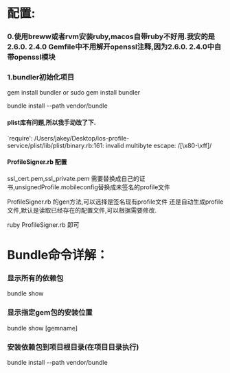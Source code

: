 
# 配置:
### 0.使用breww或者rvm安装ruby,macos自带ruby不好用.我安的是2.6.0.  2.4.0 Gemfile中不用解开openssl注释,因为2.6.0.  2.4.0中自带openssl模块

### 1.bundler初始化项目
gem install bundler
or
sudo gem install bundler

bundle install --path vendor/bundle

####  plist库有问题,所以我手动改了下.
 `require': /Users/jakey/Desktop/ios-profile-service/plist/lib/plist/binary.rb:161: invalid multibyte escape: /[\x80-\xff]/

####  ProfileSigner.rb 配置
ssl_cert.pem,ssl_private.pem 需要替换成自己的证书,unsignedProfile.mobileconfig替换成未签名的profile文件

ProfileSigner.rb 的gen方法,可以选择是签名现有profile文件 还是自动生成profile文件,默认是读取已经存在的配置文件,可以根据需要修改.

ruby ProfileSigner.rb 即可

# Bundle命令详解：

### 显示所有的依赖包

bundle show

### 显示指定gem包的安装位置

bundle show [gemname]

### 安装依赖包到项目根目录(在项目目录执行)

bundle install --path vendor/bundle

